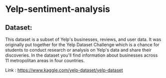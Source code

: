 # Yelp-sentiment-analysis

## Dataset:
This dataset is a subset of Yelp's businesses, reviews, and user data. It was originally put together for the Yelp Dataset Challenge which is a chance for students to conduct research or analysis on Yelp's data and share their discoveries. In the dataset you'll find information about businesses across 11 metropolitan areas in four countries.

Link : https://www.kaggle.com/yelp-dataset/yelp-dataset
